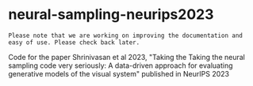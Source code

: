 # neural-sampling-neurips2023
`Please note that we are working on improving the documentation and easy of use. Please check back later.`

Code for the paper Shrinivasan et al 2023, "Taking the Taking the neural sampling code very seriously: A data-driven approach for evaluating generative models of the visual system" published in NeurIPS 2023
